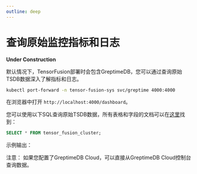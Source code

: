 ```yaml
---
outline: deep
---
```


# 查询原始监控指标和日志

**Under Construction**

默认情况下，TensorFusion部署时会包含GreptimeDB，您可以通过查询原始TSDB数据深入了解指标和日志。

```bash
kubectl port-forward -n tensor-fusion-sys svc/greptime 4000:4000
```

在浏览器中打开 `http://localhost:4000/dashboard`。

您可以使用以下SQL查询原始TSDB数据，所有表格和字段的文档可以在[这里](/reference/metrics)找到：

```sql
SELECT * FROM tensor_fusion_cluster;
```

示例输出：

<!-- ![](TODO) -->

注意：
如果您配置了GreptimeDB Cloud，可以直接从GreptimeDB Cloud控制台查询数据。

<!-- ![](TODO) -->